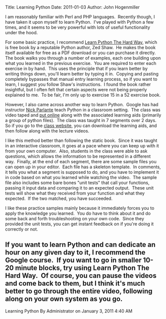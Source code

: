 Title: Learning Python
Date: 2011-01-03
Author: John Hogenmiller 

I am reasonably familiar with Perl and PHP languages.  Recently though,
I have taken it upon myself to learn Python.  I've played with Python a
few times, and it seems to be very powerful with lots of useful
functionality under the hood.  
  
For some basic practice, I recommend [Learn Python The Hard Way][],
which is free book by a reputable Python author, Zed Shaw.  He makes the
book itself available for free as a PDF download or you can purchase it
directly.  The book walks you through a number of examples, each one
building upon what you learned in the previous exercise.  You are
required to enter each exercise in by hand.  This uses the principle
that if you learn better by writing things down, you'll learn better by
typing it in.  Copying and pasting completely bypasses that manual entry
learning process, so if you want to learn, I suggest you follow Shaw's
instructions.  I found the book rather insightful, but I often felt that
certain aspects were not being properly explained to me.  To be fair,
I'm only up to exercise 15 in a 52 exercise book.  
  
However, I also came across another way to learn Python.  Google has had
instructor [Nick Parlante][] teach Python in a classroom setting.  The
class was video taped and [put online][] along with the associated
learning aids (primarily a group of python files).  The class was taught
in 7 segments over 2 days.  So if you go to the [class website][put
online], you can download the learning aids, and then follow along with
the lecture videos.    
  
I like this method better than following the static book.  Since it was
taught in an interactive classroom, it goes at a pace where you can keep
up with it from your own computer.  Also, students in the class were
able to ask questions, which allows the information to be represented in
a different way.  Finally, at the end of each segment, there are some
sample files you can open up in your editor.  Each file has a skeleton
template.  In comments, it tells you what a segment is supposed to do,
and you have to implement it in code based on what you learned while
watching the video.  The sample file also includes some bare bones "unit
tests" that call your functions, passing it input data and comparing it
to an expected output.  These unit tests will show what they received
from your function and what they expected.  If the two matched, you have
succeeded.    
  
I like these practice samples mainly because it immediately forces you
to apply the knowledge you learned.  You do have to think about it and
do some back and forth troubleshooting on your own code.  Since they
provided the unit tests, you can get instant feedback on if you're doing
it correctly or not.  
  
If you want to learn Python and can dedicate an hour on any given day to
it, I recommend the Google course.  If you want to go in smaller 10-20
minute blocks, try using Learn Python The Hard Way.  Of course, you can
pause the videos and come back to them, but I think it's much better to
go through the entire video, following along on your own system as you
go.   
--  
Learning Python By Administrator on January 3, 2011 4:40 AM

  [Learn Python The Hard Way]: http://learnpythonthehardway.org/
  [Nick Parlante]: http://www-cs-faculty.stanford.edu/%7enick/
  [put online]: http://code.google.com/edu/languages/google-python-class/index.html
